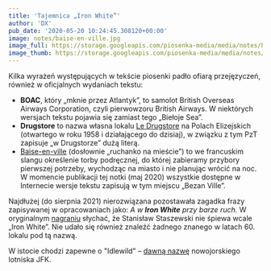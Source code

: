 ```yaml
---
title: 'Tajemnica „Iron White”'
author: 'DX'
pub_date: '2020-05-20 10:24:45.308120+00:00'
image: notes/baise-en-ville.jpg
image_full: https://storage.googleapis.com/piosenka-media/media/notes/baise-en-ville.jpg
image_thumb: https://storage.googleapis.com/piosenka-media/media/notes/baise-en-ville.jpg.0x300_q85_upscale.jpg
---
```


Kilka wyrażeń występujących w tekście piosenki padło ofiarą przejęzyczeń, również w oficjalnych wydaniach tekstu:

- **BOAC**, który „mknie przez Atlantyk”, to samolot British Overseas Airways Corporation, czyli pierwowzoru British Airways. W niektórych wersjach tekstu pojawia się zamiast tego „Biełoje Sea”.
 - **Drugstore** to nazwa własna lokalu [Le Drugstore](https://www.publicisdrugstore.com/en/le\-drugstore) na Polach Elizejskich \(otwartego w roku 1958  i działającego do dzisiaj\), w związku z tym PzT zapisuje „w Drugstorze” dużą literą.
 - [Baise\-en\-ville](https://fr.wikipedia.org/wiki/Baise\-en\-ville) \(dosłownie „ruchanko na mieście”\) to we francuskim slangu określenie torby podręcznej, do której zabieramy przybory pierwszej potrzeby, wychodząc na miasto i nie planując wrócić na noc. W momencie publikacji tej notki \(maj 2020\) wszystkie dostępne w Internecie wersje tekstu zapisują w tym miejscu „Bezan Ville”.

Najdłużej \(do sierpnia 2021\) nierozwiązana pozostawała zagadka frazy zapisywanej w opracowaniach jako: _A w **Iron White** przy barze ruch._ W oryginalnym [nagraniu](https://www.youtube.com/watch?v=haV4\-lu2\-bA) słychać, że Stanisław Staszewski nie śpiewa wcale „Iron White”. Nie udało się również znaleźć żadnego znanego w latach 60. lokalu pod tą nazwą.

W istocie chodzi zapewne o "Idlewild" – [dawną nazwę](https://pl.wikipedia.org/wiki/Port\_lotniczy\_Johna\_F.\_Kennedy%E2%80%99ego\_w\_Nowym\_Jorku) nowojorskiego lotniska JFK.